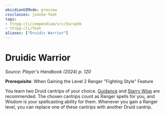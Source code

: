 ```yaml
---
obsidianUIMode: preview
cssclasses: json5e-feat
tags:
- ttrpg-cli/compendium/src/5e/xphb
- ttrpg-cli/feat
aliases: ["Druidic Warrior"]
---
```

# Druidic Warrior
*Source: Player's Handbook (2024) p. 120*  

**Prerequisite**: When Gaining the Level 2 Ranger "Fighting Style" Feature

You learn two Druid cantrips of your choice. [Guidance](Mechanics/spells/guidance-xphb.md) and [Starry Wisp](Mechanics/spells/starry-wisp-xphb.md) are recommended. The chosen cantrips count as Ranger spells for you, and Wisdom is your spellcasting ability for them. Whenever you gain a Ranger level, you can replace one of these cantrips with another Druid cantrip.